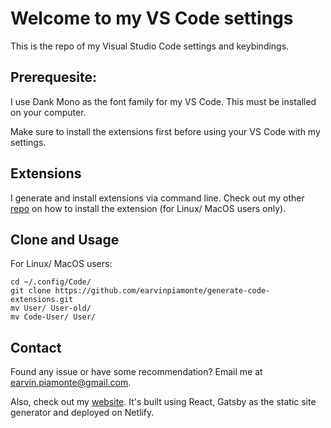 # Welcome to my VS Code settings

This is the repo of my Visual Studio Code settings and keybindings.

## Prerequesite:

I use Dank Mono as the font family for my VS Code. This must be installed on your computer.

Make sure to install the extensions first before using your VS Code with my settings.

## Extensions

I generate and install extensions via command line. Check out my other [repo](https://github.com/earvinpiamonte/generate-code-extensions) on how to install the extension (for Linux/ MacOS users only).

## Clone and Usage

For Linux/ MacOS users:

```
cd ~/.config/Code/
git clone https://github.com/earvinpiamonte/generate-code-extensions.git
mv User/ User-old/
mv Code-User/ User/
```

## Contact

Found any issue or have some recommendation? Email me at [earvin.piamonte@gmail.com](mailto:earvin.piamonte@gmail.com).

Also, check out my [website](https://earvinpiamonte.com). It's built using React, Gatsby as the static site generator and deployed on Netlify.
